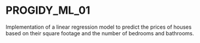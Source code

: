 # PROGIDY_ML_01
Implementation of  a linear regression model to predict the prices of houses based on their square footage and the number of bedrooms and bathrooms.
